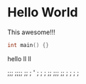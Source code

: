 # Hello World
This awesome!!!
```cpp
int main() {}
```
hello  ll ll

;;;
;;;;
;;
;
'
;
;
;
;;
;;;
;;
;
;
;
;
